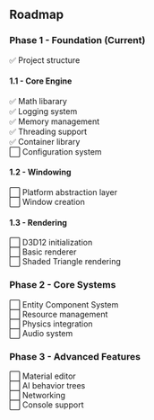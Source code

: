 ## Roadmap

### Phase 1 - Foundation (Current)
:white_check_mark: Project structure  

#### 1.1 - Core Engine
:white_check_mark: Math libarary  
:white_check_mark: Logging system  
:white_check_mark: Memory management  
:white_check_mark: Threading support  
:white_check_mark: Container library  
:white_large_square: Configuration system

#### 1.2 - Windowing
:white_large_square: Platform abstraction layer  
:white_large_square: Window creation  

#### 1.3 - Rendering
:white_large_square: D3D12 initialization  
:white_large_square: Basic renderer  
:white_large_square: Shaded Triangle rendering

### Phase 2 - Core Systems
:white_large_square: Entity Component System  
:white_large_square: Resource management  
:white_large_square: Physics integration  
:white_large_square: Audio system  

### Phase 3 - Advanced Features
:white_large_square: Material editor  
:white_large_square: AI behavior trees  
:white_large_square: Networking  
:white_large_square: Console support  

